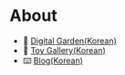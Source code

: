 # About

- 🌱 [Digital Garden(Korean)](https://vlwkaos.netlify.app)
- 🤖 [Toy Gallery(Korean)](https://vlwkaos2.netlify.app)
- ⌨️ [Blog(Korean)](https://velog.io/@vlwkaos)
